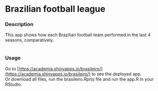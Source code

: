 # Brazilian football league

### Description
This app shows how each Brazilian football team performed in the last 4 seasons, comparatively.  
<br>  
### Usage
Go to [https://academia.shinyapps.io/brasileiro/](https://academia.shinyapps.io/brasileiro/) to see the deployed app.  
Or download all files, run the brasileiro.Rproj file and run the app.R in your RStudio.  
